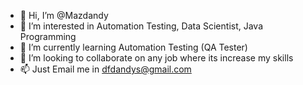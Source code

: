 - 👋 Hi, I’m @Mazdandy
- 👀 I’m interested in Automation Testing, Data Scientist, Java Programming
- 🌱 I’m currently learning Automation Testing (QA Tester)
- 💞️ I’m looking to collaborate on any job where its increase my skills
- 📫 Just Email me in dfdandys@gmail.com

<!---
Mazdandy/Mazdandy is a ✨ special ✨ repository because its `README.md` (this file) appears on your GitHub profile.
You can click the Preview link to take a look at your changes.
--->
